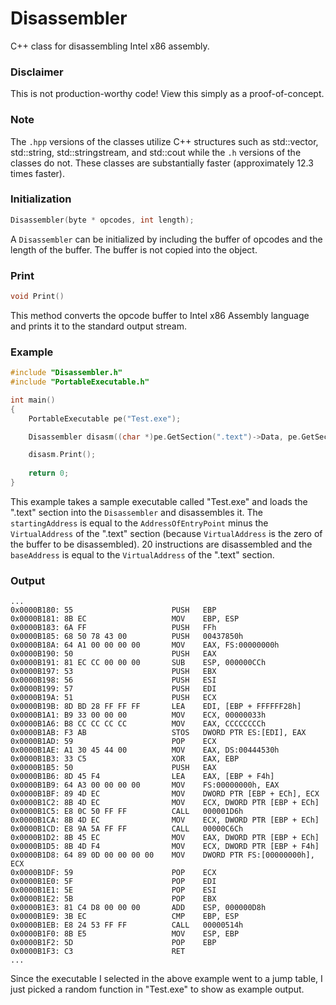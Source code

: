 
# Disassembler
C++ class for disassembling Intel x86 assembly.

### Disclaimer
This is not production-worthy code! View this simply as a proof-of-concept.

### Note
The `.hpp` versions of the classes utilize C++ structures such as std::vector, std::string, std::stringstream, and std::cout while the `.h` versions of the classes do not. These classes are substantially faster (approximately 12.3 times faster).

### Initialization
```C++
Disassembler(byte * opcodes, int length);
```
A `Disassembler` can be initialized by including the buffer of opcodes and the length of the buffer. The buffer is not copied into the object.

### Print
```C++
void Print()
```
This method converts the opcode buffer to Intel x86 Assembly language and prints it to the standard output stream.

### Example
```C++
#include "Disassembler.h"
#include "PortableExecutable.h"

int main()
{
	PortableExecutable pe("Test.exe");

	Disassembler disasm((char *)pe.GetSection(".text")->Data, pe.GetSection(".text")->Length);

	disasm.Print();
	
	return 0;
}
```
This example takes a sample executable called "Test.exe" and loads the ".text" section into the `Disassembler` and disassembles it. The `startingAddress` is equal to the `AddressOfEntryPoint` minus the `VirtualAddress` of the ".text" section (because `VirtualAddress` is the zero of the buffer to be disassembled). 20 instructions are disassembled and the `baseAddress` is equal to the `VirtualAddress` of the ".text" section.

### Output
```
...
0x0000B180: 55                      PUSH   EBP
0x0000B181: 8B EC                   MOV    EBP, ESP
0x0000B183: 6A FF                   PUSH   FFh
0x0000B185: 68 50 78 43 00          PUSH   00437850h
0x0000B18A: 64 A1 00 00 00 00       MOV    EAX, FS:00000000h
0x0000B190: 50                      PUSH   EAX
0x0000B191: 81 EC CC 00 00 00       SUB    ESP, 000000CCh
0x0000B197: 53                      PUSH   EBX
0x0000B198: 56                      PUSH   ESI
0x0000B199: 57                      PUSH   EDI
0x0000B19A: 51                      PUSH   ECX
0x0000B19B: 8D BD 28 FF FF FF       LEA    EDI, [EBP + FFFFFF28h]
0x0000B1A1: B9 33 00 00 00          MOV    ECX, 00000033h
0x0000B1A6: B8 CC CC CC CC          MOV    EAX, CCCCCCCCh
0x0000B1AB: F3 AB                   STOS   DWORD PTR ES:[EDI], EAX
0x0000B1AD: 59                      POP    ECX
0x0000B1AE: A1 30 45 44 00          MOV    EAX, DS:00444530h
0x0000B1B3: 33 C5                   XOR    EAX, EBP
0x0000B1B5: 50                      PUSH   EAX
0x0000B1B6: 8D 45 F4                LEA    EAX, [EBP + F4h]
0x0000B1B9: 64 A3 00 00 00 00       MOV    FS:00000000h, EAX
0x0000B1BF: 89 4D EC                MOV    DWORD PTR [EBP + ECh], ECX
0x0000B1C2: 8B 4D EC                MOV    ECX, DWORD PTR [EBP + ECh]
0x0000B1C5: E8 0C 50 FF FF          CALL   000001D6h
0x0000B1CA: 8B 4D EC                MOV    ECX, DWORD PTR [EBP + ECh]
0x0000B1CD: E8 9A 5A FF FF          CALL   00000C6Ch
0x0000B1D2: 8B 45 EC                MOV    EAX, DWORD PTR [EBP + ECh]
0x0000B1D5: 8B 4D F4                MOV    ECX, DWORD PTR [EBP + F4h]
0x0000B1D8: 64 89 0D 00 00 00 00    MOV    DWORD PTR FS:[00000000h], ECX
0x0000B1DF: 59                      POP    ECX
0x0000B1E0: 5F                      POP    EDI
0x0000B1E1: 5E                      POP    ESI
0x0000B1E2: 5B                      POP    EBX
0x0000B1E3: 81 C4 D8 00 00 00       ADD    ESP, 000000D8h
0x0000B1E9: 3B EC                   CMP    EBP, ESP
0x0000B1EB: E8 24 53 FF FF          CALL   00000514h
0x0000B1F0: 8B E5                   MOV    ESP, EBP
0x0000B1F2: 5D                      POP    EBP
0x0000B1F3: C3                      RET
...
```
Since the executable I selected in the above example went to a jump table, I just picked a random function in "Test.exe" to show as example output.
